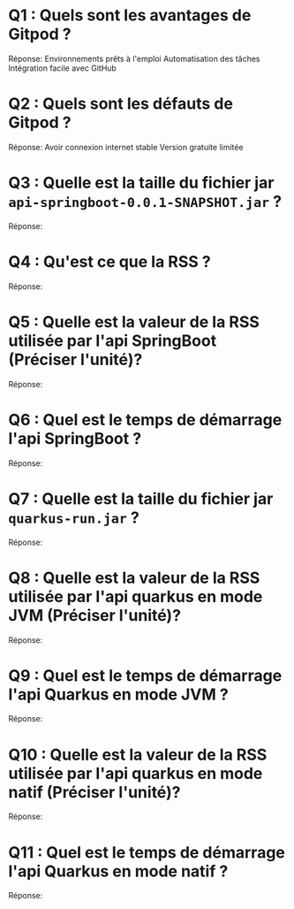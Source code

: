 # Q1 : Quels sont  les avantages de Gitpod ?
Réponse: 
Environnements prêts à l'emploi
Automatisation des tâches
Intégration facile avec GitHub

# Q2 : Quels sont les défauts de Gitpod ?
Réponse:
Avoir connexion internet stable
Version gratuite limitée

# Q3 : Quelle est la taille du fichier jar `api-springboot-0.0.1-SNAPSHOT.jar` ?
Réponse:

# Q4 : Qu'est ce que  la RSS ?
Réponse:

# Q5 : Quelle est la valeur de la RSS utilisée par l'api SpringBoot (Préciser l'unité)?
Réponse:

# Q6 : Quel est le temps de démarrage l'api SpringBoot ?
Réponse:

# Q7 : Quelle est la taille du fichier jar `quarkus-run.jar` ?
Réponse:

# Q8 : Quelle est la valeur de la RSS utilisée par l'api quarkus en mode JVM (Préciser l'unité)?
Réponse:

# Q9 : Quel est le temps de démarrage l'api Quarkus en mode JVM ?
Réponse:

# Q10 : Quelle est la valeur de la RSS utilisée par l'api quarkus en mode natif (Préciser l'unité)?
Réponse:

# Q11 : Quel est le temps de démarrage l'api Quarkus en mode natif ?
Réponse: